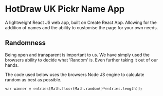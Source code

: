 # HotDraw UK Pickr Name App

A lightweight React JS web app, built on Create React App. Allowing for the addition of names and the ability to customise the page for your own needs.

## Randomness

Being open and transparent is important to us. We have simply used the browsers ability to decide what 'Random' is. Even further taking it out of our hands.

The code used below uses the browsers Node JS engine to calculate random as best as possible. 

`var winner = entries[Math.floor(Math.random()*entries.length)];`